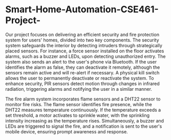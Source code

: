 # Smart-Home-Automation-CSE461-Project-

Our project focuses on delivering an efficient security and fire protection system for users' homes, divided into two key components. The security system safeguards the interior by detecting intruders through strategically placed sensors. For instance, a force sensor installed on the floor activates alarms, such as a buzzer and LEDs, upon detecting unauthorized entry. The system also sends an alert to the user's phone via Bluetooth. If the user identifies the alarm as false, they can deactivate it remotely, although the sensors remain active and will re-alert if necessary. A physical kill switch allows the user to permanently deactivate or reactivate the system. To enhance security, PIR sensors detect motion through changes in infrared radiation, triggering alarms and notifying the user in a similar manner.

The fire alarm system incorporates flame sensors and a DHT22 sensor to monitor fire risks. The flame sensor identifies fire presence, while the DHT22 measures temperature continuously. If the temperature exceeds a set threshold, a motor activates to sprinkle water, with the sprinkling intensity increasing as the temperature rises. Simultaneously, a buzzer and LEDs are triggered to signal the fire, and a notification is sent to the user's mobile device, ensuring prompt awareness and response.
